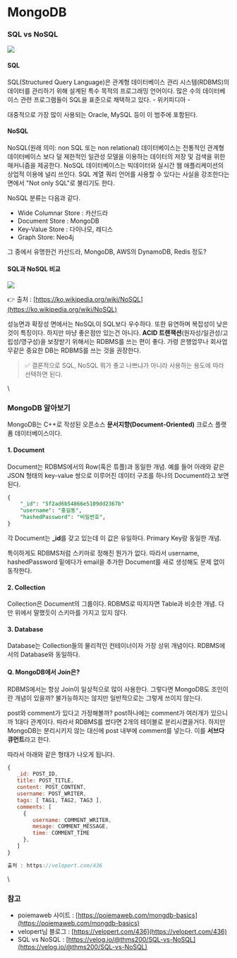 # MongoDB



### SQL vs NoSQL <a href="#sql-vs-nosql" id="sql-vs-nosql"></a>

![](https://media.vlpt.us/images/ckstn0777/post/9451e719-3f98-4124-9a29-67ea96925ac0/image.png)

#### SQL <a href="#sql" id="sql"></a>

SQL(Structured Query Language)은 관계형 데이터베이스 관리 시스템(RDBMS)의 데이터를 관리하기 위해 설계된 특수 목적의 프로그래밍 언어이다. 많은 수의 데이터베이스 관련 프로그램들이 SQL을 표준으로 채택하고 있다. - 위키피디아 -

대중적으로 가장 많이 사용되는 Oracle, MySQL 등이 이 범주에 포함된다.

#### NoSQL <a href="#nosql" id="nosql"></a>

NoSQL(원래 의미: non SQL 또는 non relational) 데이터베이스는 전통적인 관계형 데이터베이스 보다 덜 제한적인 일관성 모델을 이용하는 데이터의 저장 및 검색을 위한 매커니즘을 제공한다. NoSQL 데이터베이스는 빅데이터와 실시간 웹 애플리케이션의 상업적 이용에 널리 쓰인다. SQL 계열 쿼리 언어를 사용할 수 있다는 사실을 강조한다는 면에서 "Not only SQL"로 불리기도 한다.

NoSQL 분류는 다음과 같다.

* Wide Columnar Store : 카산드라
* Document Store : MongoDB
* Key-Value Store : 다이나모, 레디스
* Graph Store: Neo4j

그 중에서 유명한건 카산드라, MongoDB, AWS의 DynamoDB, Redis 정도?

#### SQL과 NoSQL 비교 <a href="#sql-nosql" id="sql-nosql"></a>

![](https://media.vlpt.us/images/ckstn0777/post/2c6d8bce-aa94-4f68-90aa-8f5c04d49ddf/image.png)

👉 출처 : [https://ko.wikipedia.org/wiki/NoSQL](https://ko.wikipedia.org/wiki/NoSQL)

성능면과 확장성 면에서는 NoSQL이 SQL보다 우수하다. 또한 유연하며 복잡성이 낮은것이 특징이다. 하지만 마냥 좋은점만 있는건 아니다. **ACID 트랜잭션**(원자성/일관성/고립성/영구성)을 보장받기 위해서는 RDBMS를 쓰는 편이 좋다. 가령 은행업무나 회사업무같은 중요한 DB는 RDBMS를 쓰는 것을 권장한다.

> ✅ 결론적으로 SQL, NoSQL 뭐가 좋고 나쁘냐가 아니라 사용하는 용도에 따라 선택하면 된다.

\


### MongoDB 알아보기 <a href="#mongodb" id="mongodb"></a>

MongoDB는 C++로 작성된 오픈소스 **문서지향(Document-Oriented)** 크로스 플랫폼 데이터베이스이다.

#### 1. Document <a href="#1-document" id="1-document"></a>

Document는 RDBMS에서의 Row(혹은 튜플)과 동일한 개념. 예를 들어 아래와 같은 JSON 형태의 key-value 쌍으로 이루어진 데이터 구조를 하나의 Document라고 보면 된다.

```sql
{
    "_id": "5f2ad6b54866e5109dd2367b"
    "username": "홍길동",
    "hashedPassword": "비밀번호",
}
```

각 Document는 **\_id**를 갖고 있는데 이 값은 유일하다. Primary Key랑 동일한 개념.

특이하게도 RDBMS처럼 스키마로 정해진 뭔가가 없다. 따라서 username, hashedPassword 밑에다가 email을 추가한 Document를 새로 생성해도 문제 없이 동작한다.

#### 2. Collection <a href="#2-collection" id="2-collection"></a>

Collection은 Document의 그룹이다. RDBMS로 따지자면 Table과 비슷한 개념. 다만 위에서 말했듯이 스키마를 가지고 있지 않다.

#### 3. Database <a href="#3-database" id="3-database"></a>

Database는 Collection들의 물리적인 컨테이너이자 가장 상위 개념이다. RDBMS에서의 Database와 동일하다.

#### Q. MongoDB에서 Join은? <a href="#q-mongodb-join" id="q-mongodb-join"></a>

RDBMS에서는 항상 Join이 일상적으로 많이 사용한다. 그렇다면 MongoDB도 조인이란 개념이 있을까? 불가능하지는 않지만 일반적으로는 그렇게 쓰이지 않는다.

post와 comment가 있다고 가정해볼까? post하나에는 comment가 여러개가 있으니까 1대다 관계이다. 따라서 RDBMS를 썼다면 2개의 테이블로 분리시켰을거다. 하지만 MongoDB는 분리시키지 않는 대신에 post 내부에 comment를 넣는다. 이를 **서브다큐먼트**라고 한다.

따라서 아래와 같은 형태가 나오게 됩니다.

```javascript
{
   _id: POST_ID,
   title: POST_TITLE,
   content: POST_CONTENT,
   username: POST_WRITER,
   tags: [ TAG1, TAG2, TAG3 ],
   comments: [
     { 
        username: COMMENT_WRITER,
        mesage: COMMENT_MESSAGE,
        time: COMMENT_TIME
     },
   ]
}

출처 : https://velopert.com/436
```

\


### 참고 <a href="#undefined" id="undefined"></a>

* poiemaweb 사이트 : [https://poiemaweb.com/mongdb-basics](https://poiemaweb.com/mongdb-basics)
* velopert님 블로그 : [https://velopert.com/436](https://velopert.com/436)
* SQL vs NoSQL : [https://velog.io/@thms200/SQL-vs-NoSQL](https://velog.io/@thms200/SQL-vs-NoSQL)
